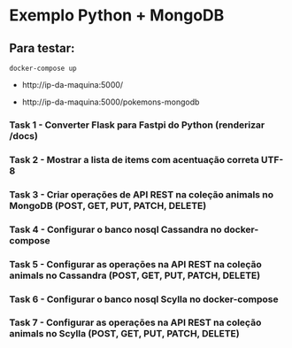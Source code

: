 # Exemplo Python + MongoDB

## Para testar:

```
docker-compose up
```

- http://ip-da-maquina:5000/

- http://ip-da-maquina:5000/pokemons-mongodb


### Task 1 - Converter Flask para Fastpi do Python (renderizar /docs)

### Task 2 -  Mostrar a lista de items com acentuação correta UTF-8

### Task 3 - Criar operações de API REST na coleção animals no MongoDB (POST, GET, PUT, PATCH, DELETE)

### Task 4 - Configurar o banco nosql Cassandra no docker-compose

### Task 5 - Configurar as operações na API REST na coleção animals no Cassandra (POST, GET, PUT, PATCH, DELETE)

### Task 6 - Configurar o banco nosql Scylla no docker-compose

### Task 7 - Configurar as operações na API REST na coleção animals no Scylla (POST, GET, PUT, PATCH, DELETE)
